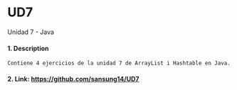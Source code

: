 # UD7
Unidad 7 - Java

#### 1. Description
```
Contiene 4 ejercicios de la unidad 7 de ArrayList i Hashtable en Java.
```

#### 2. Link: https://github.com/sansung14/UD7
